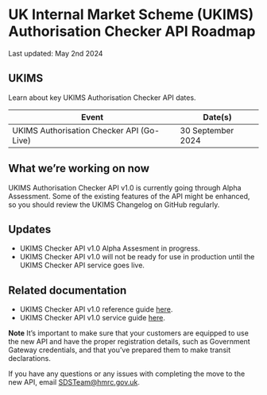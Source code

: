 
# UK Internal Market Scheme (UKIMS) Authorisation Checker API Roadmap
Last updated: May 2nd 2024

## UKIMS
Learn about key UKIMS Authorisation Checker API dates.


| Event                                              | Date(s)              |
|----------------------------------------------------|----------------------|
| UKIMS Authorisation Checker API (Go-Live)    | 30 September 2024          |


## What we’re working on now
UKIMS Authorisation Checker API v1.0 is currently going through Alpha Assessment. Some of the existing features of the API might be enhanced, so you should review the UKIMS Changelog on GitHub regularly.

## Updates

- UKIMS Checker API v1.0 Alpha Assesment in progress.
- UKIMS Checker API v1.0 will not be ready for use in production until the UKIMS Checker API service goes live.

## Related documentation
- UKIMS Checker API v1.0 reference guide [here](/guides/api-documentation/docs/api/service/ukim-auth-checker-api/1.0/oas/page).
- UKIMS Checker API v1.0 service guide [here](/guides/ukim-auth-checker-api-service-guide/source/documentation/index.md).

 **Note** It’s important to make sure that your customers are equipped to use the new API and have the proper registration details, such as Government Gateway credentials, and that you’ve prepared them to make transit declarations.

If you have any questions or any issues with completing the move to the new API, email SDSTeam@hmrc.gov.uk.


